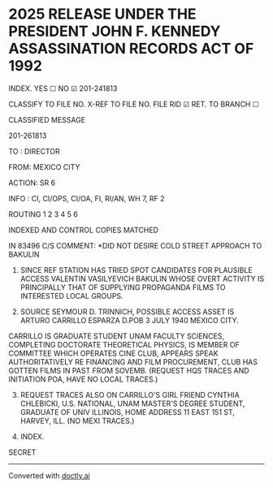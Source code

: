 # 2025 RELEASE UNDER THE PRESIDENT JOHN F. KENNEDY ASSASSINATION RECORDS ACT OF 1992

INDEX. YES ☐ NO ☑ 201-241813

CLASSIFY TO FILE NO.
X-REF TO FILE NO.
FILE RID ☑ RET. TO BRANCH ☐

CLASSIFIED MESSAGE

201-261813

TO : DIRECTOR

FROM: MEXICO CITY

ACTION: SR 6

INFO : CI, CI/OPS, CI/OA, FI, RI/AN, WH 7, RF 2

ROUTING
1
2
3
4
5
6

INDEXED AND CONTROL COPIES
MATCHED

IN 83496
C/S COMMENT: *DID NOT DESIRE COLD STREET APPROACH TO BAKULIN

1. SINCE REF STATION HAS TRIED SPOT CANDIDATES FOR PLAUSIBLE ACCESS VALENTIN VASILYEVICH BAKULIN WHOSE OVERT ACTIVITY IS PRINCIPALLY THAT OF SUPPLYING PROPAGANDA FILMS TO INTERESTED LOCAL GROUPS.

2. SOURCE SEYMOUR D. TRINNICH, POSSIBLE ACCESS ASSET IS ARTURO CARRILLO ESPARZA D.POB 3 JULY 1940 MEXICO CITY.

CARRILLO IS GRADUATE STUDENT UNAM FACULTY SCIENCES, COMPLETING DOCTORATE THEORETICAL PHYSICS, IS MEMBER OF COMMITTEE WHICH OPERATES CINE CLUB, APPEARS SPEAK AUTHORITATIVELY RE FINANCING AND FILM PROCUREMENT, CLUB HAS GOTTEN FILMS IN PAST FROM SOVEMB. (REQUEST HQS TRACES AND INITIATION POA, HAVE NO LOCAL TRACES.)

3. REQUEST TRACES ALSO ON CARRILLO'S GIRL FRIEND CYNTHIA CHLEBICKI, U.S. NATIONAL, UNAM MASTER'S DEGREE STUDENT, GRADUATE OF UNIV ILLINOIS, HOME ADDRESS 11 EAST 151 ST, HARVEY, ILL. (NO MEXI TRACES.)

4. INDEX.

SECRET


---
Converted with [doctly.ai](https://doctly.ai)